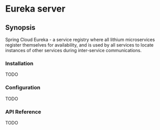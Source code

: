 # Eureka server
## Synopsis
Spring Cloud Eureka - a service registry where all lithium microservices register themselves for availability, and is used by all services to locate instances of other services during inter-service communications.

### Installation
TODO

### Configuration
TODO

### API Reference
TODO
